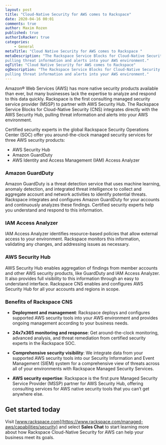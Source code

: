 ```yaml
---
layout: post
title: "Cloud-Native Security for AWS comes to Rackspace"
date: 2020-04-16 00:01
comments: true
author: Maxim Rozen
published: true
authorIsRacker: true
categories:
    - General
metaTitle: "Cloud Native Security for AWS comes to Rackspace "
metaDescription: "The Rackspace Service Blocks for Cloud-Native Security (CNS) integrates directly with the AWS Security Hub,
pulling threat information and alerts into your AWS environment."
ogTitle: "Cloud Native Security for AWS comes to Rackspace"
ogDescription: "The Rackspace Service Blocks for Cloud-Native Security (CNS) integrates directly with the AWS Security Hub,
pulling threat information and alerts into your AWS environment."
---
```


Amazon&reg; Web Services (AWS) has more native security products available than ever,
but many businesses lack the expertise to analyze and respond to this data quickly. Rackspace
is the first consulting managed security service provider (MSSP) to partner with AWS Security Hub.
The Rackspace Service Blocks for Cloud-Native Security (CNS) integrates directly with the AWS Security Hub,
pulling threat information and alerts into your AWS environment.

<!-- more -->
Certified security experts in the global Rackspace Security Operations Center (SOC)
offer you around-the-clock managed security services for three AWS security products:

- AWS Security Hub
- Amazon GuardDuty
- AWS Identity and Access Management (IAM) Access Analyzer

### Amazon GuardDuty

Amazon GuardDuty is a threat detection service that uses machine learning, anomaly detection,
and integrated threat intelligence to collect and aggregate account and network activities to identify
potential threats. Rackspace integrates and configures Amazon GuardDuty for your accounts and continuously
analyzes these findings. Certified security experts help you understand and respond to this information.

### IAM Access Analyzer

IAM Access Analyzer identifies resource-based policies that allow external access to your
environment. Rackspace monitors this information, validating any changes, and addressing issues as necessary.

### AWS Security Hub

AWS Security Hub enables aggregation of findings from member accounts and other AWS security products, like GuardDuty and IAM Access Analyzer. It also provides full visibility to this information through an easy to understand interface. Rackspace CNS enables and configures AWS Security Hub for all your accounts and regions in scope.

### Benefits of Rackspace CNS

- **Deployment and management**:  Rackspace deploys and configures supported AWS security tools into your AWS environment and provides ongoing management according to your business needs.

- **24x7x365 monitoring and response**: Get around-the-clock monitoring, advanced analysis, and threat remediation from certified security experts in the Rackspace SOC.

- **Comprehensive security visibility**: We integrate data from your supported AWS security tools into our Security Information and Event Management (SIEM) system for a comprehensive view of threats across all of your environments with Rackspace Managed Security Services.

- **AWS security expertise**: Rackspace is the first pure Managed Security Service Provider (MSSP) partner for AWS Security Hub, offering consulting services for AWS native security tools that you can’t get anywhere else.


## Get started today

Visit [www.rackspace.com](https://www.rackspace.com/managed-aws/capabilities/security) and select **Sales Chat** to start learning more about how Rackspace Cloud-Native Security for AWS can help your business meet its goals.

